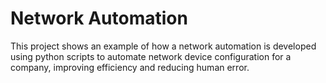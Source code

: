 # Network Automation 

This project shows an example of how a network automation is developed using python scripts to automate network device configuration for
 a company, improving efficiency and reducing human error.
